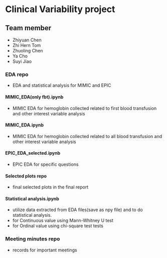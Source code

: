 # Clinical Variability project
## Team member
- Zhiyuan Chen
- Zhi Hern Tom
- Zhuoling Chen
- Ya Cho
- Suyi Jiao

### EDA repo
- EDA and statistical analysis for MIMIC and EPIC

#### MIMIC_EDA(only fbt).ipynb
- MIMIC EDA for hemoglobin collected related to first blood transfusion and other interest variable analysis

#### MIMIC_EDA.ipynb
- MIMIC EDA for hemoglobin collected related to all blood transfusion and other interest variable analysis

#### EPIC_EDA_selected.ipynb
- EPIC EDA for specific questions

#### Selected plots repo
- final selected plots in the final report

#### Statistical analysis.ipynb
- utilize data extracted from EDA files(save as npy file) and to do statistical analysis.
- for Continuous value using Mann-Whitney U test
- for Ordinal value using chi-square test tests 

### Meeting minutes repo
- records for important meetings


